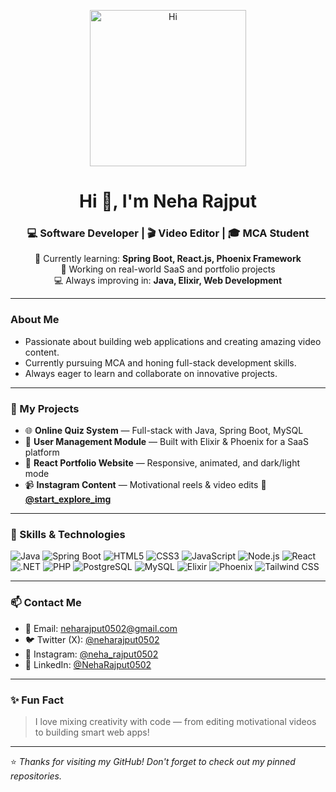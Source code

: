 <p align="center">
  <img src="https://media.giphy.com/media/26xBukhJ0i8KXADYc/giphy.gif" width="250px" alt="Hi" />
</p>

<h1 align="center">Hi 👋, I'm Neha Rajput</h1>
<h3 align="center">💻 Software Developer | 🎬 Video Editor | 🎓 MCA Student</h3>

<p align="center">
  🌱 Currently learning: <strong>Spring Boot, React.js, Phoenix Framework</strong><br/>
  🏢 Working on real-world SaaS and portfolio projects<br/>
  💻 Always improving in: <strong>Java, Elixir, Web Development</strong>
</p>

---

### About Me

- Passionate about building web applications and creating amazing video content.  
- Currently pursuing MCA and honing full-stack development skills.  
- Always eager to learn and collaborate on innovative projects.

---


### 🚀 My Projects

- 🌐 **Online Quiz System** — Full-stack with Java, Spring Boot, MySQL  
- 💼 **User Management Module** — Built with Elixir & Phoenix for a SaaS platform  
- 🎨 **React Portfolio Website** — Responsive, animated, and dark/light mode  
- 📹 **Instagram Content** — Motivational reels & video edits   🌟 **[@start_explore_img](https://www.instagram.com/start_explore_img/)**
---

### 🧠 Skills & Technologies

![Java](https://img.shields.io/badge/Java-ED8B00?style=for-the-badge&logo=java&logoColor=white)
![Spring Boot](https://img.shields.io/badge/Spring_Boot-6DB33F?style=for-the-badge&logo=spring-boot&logoColor=white)
![HTML5](https://img.shields.io/badge/HTML5-E34F26?style=for-the-badge&logo=html5&logoColor=white)
![CSS3](https://img.shields.io/badge/CSS3-1572B6?style=for-the-badge&logo=css3&logoColor=white)
![JavaScript](https://img.shields.io/badge/JavaScript-F7DF1E?style=for-the-badge&logo=javascript&logoColor=black)
![Node.js](https://img.shields.io/badge/Node.js-339933?style=for-the-badge&logo=node.js&logoColor=white)
![React](https://img.shields.io/badge/React-20232A?style=for-the-badge&logo=react&logoColor=61DAFB)
![.NET](https://img.shields.io/badge/.NET-512BD4?style=for-the-badge&logo=dotnet&logoColor=white)
![PHP](https://img.shields.io/badge/PHP-777BB4?style=for-the-badge&logo=php&logoColor=white)
![PostgreSQL](https://img.shields.io/badge/PostgreSQL-336791?style=for-the-badge&logo=postgresql&logoColor=white)
![MySQL](https://img.shields.io/badge/MySQL-00758F?style=for-the-badge&logo=mysql&logoColor=white)
![Elixir](https://img.shields.io/badge/Elixir-4B275F?style=for-the-badge&logo=elixir&logoColor=white)
![Phoenix](https://img.shields.io/badge/Phoenix-FF6600?style=for-the-badge&logo=phoenix-framework&logoColor=white)
![Tailwind CSS](https://img.shields.io/badge/Tailwind_CSS-06B6D4?style=for-the-badge&logo=tailwind-css&logoColor=white)


---

### 📫 Contact Me

- 📧 Email: neharajput0502@gmail.com
- 🐦 Twitter (X): [@neharajput0502](https://x.com/neharajput0502) 
- 📸 Instagram: [@neha_rajput0502](https://www.instagram.com/neha_rajput0502/)  
- 💼 LinkedIn: [@NehaRajput0502](https://www.linkedin.com/in/neha-rajput-0502neha/)

---

### ✨ Fun Fact

> I love mixing creativity with code — from editing motivational videos to building smart web apps!

---

⭐️ *Thanks for visiting my GitHub! Don't forget to check out my pinned repositories.*

